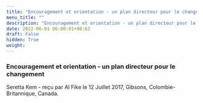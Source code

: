 ```yaml
---
title: "Encouragement et orientation - un plan directeur pour le changement"
menu_title: ""
description: "Encouragement et orientation - un plan directeur pour le changement"
date: 2022-06-01 06:00:01+00:62
draft: False
hidden: True
weight:
---
```

### Encouragement et orientation - un plan directeur pour le changement

Seretta Kem - reçu par Al Fike le 12 Juillet 2017, Gibsons, Colombie-Britannique, Canada.




